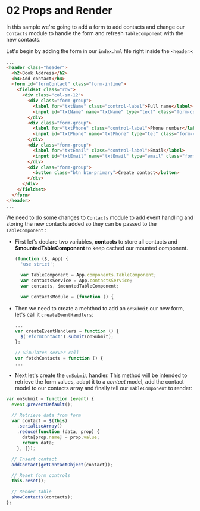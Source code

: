 # 02 Props and Render


In this sample we're going to add a form to add contacts and change our `Contacts` module to handle the form and refresh `TableComponent` with the new contacts.

Let's begin by adding the form in our `index.hml` file right inside the `<header>`:

```html
...
<header class="header">
  <h2>Book Address</h2>
  <h4>Add contact</h4>
  <form id="formContact" class="form-inline">
    <fieldset class="row">
      <div class="col-sm-12">
        <div class="form-group">
          <label for="txtName" class="control-label">Full name</label>
          <input id="txtName" name="txtName" type="text" class="form-control" required>
        </div>
        <div class="form-group">
          <label for="txtPhone" class="control-label">Phone number</label>
          <input id="txtPhone" name="txtPhone" type="tel" class="form-control" required>
        </div>
        <div class="form-group">
          <label for="txtEmail" class="control-label">Email</label>
          <input id="txtEmail" name="txtEmail" type="email" class="form-control" required>
        </div>
        <div class="form-group">
          <button class="btn btn-primary">Create contact</button>
        </div>
      </div>
    </fieldset>
  </form>
</header>
...
```

We need to do some changes to `Contacts` module to add event handling and storing the new contacts added so they can be passed to the `TableComponent` :

- First let's declare two variables, **contacts** to store all contacts and **$mountedTableComponent** to keep cached our mounted component.

  ```javascript
  (function ($, App) {
    'use strict';

    var TableComponent = App.components.TableComponent;
    var contactsService = App.contactsService;
    var contacts, $mountedTableComponent;

    var ContactsModule = (function () {
  ```

- Then we need to create a mehthod to add an `onSubmit` our new form, let's call it `createEventHandlers`:

  ```javascript
  ...
  var createEventHandlers = function () {
    $('#formContact').submit(onSubmit);
  };

  // Simulates server call
  var fetchContacts = function () {
  ...
  ```

- Next let's create the `onSubmit` handler. This method will be intended to retrieve the form values, adapt it to a _contact_ model, add the contact model to our contacts array and finally tell our `TableComponent` to render:

```javascript
var onSubmit = function (event) {
  event.preventDefault();

  // Retrieve data from form
  var contact = $(this)
    .serializeArray()
    .reduce(function (data, prop) {
      data[prop.name] = prop.value;
      return data;
    }, {});

  // Insert contact
  addContact(getContactObject(contact));

  // Reset form controls
  this.reset();

  // Render table
  showContacts(contacts);
};
```